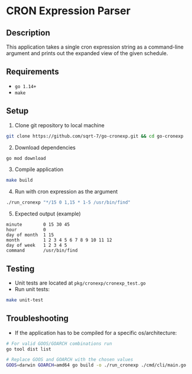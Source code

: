 # CRON Expression Parser

## Description
This application takes a single cron expression string as a command-line argument and prints out
the expanded view of the given schedule.

## Requirements
- `go 1.14+`
- `make`

## Setup
1. Clone git repository to local machine
```bash
git clone https://github.com/sqrt-7/go-cronexp.git && cd go-cronexp
```
2. Download dependencies
```bash
go mod download
```
3. Compile application
```bash
make build
```
4. Run with cron expression as the argument
```bash
./run_cronexp "*/15 0 1,15 * 1-5 /usr/bin/find"
```
5. Expected output (example)
```
minute        0 15 30 45
hour          0
day of month  1 15
month         1 2 3 4 5 6 7 8 9 10 11 12
day of week   1 2 3 4 5
command       /usr/bin/find
```

## Testing
- Unit tests are located at `pkg/cronexp/cronexp_test.go`
- Run unit tests:
```bash
make unit-test
```

## Troubleshooting
- If the application has to be compiled for a specific os/architecture:
```bash
# For valid GOOS/GOARCH combinations run 
go tool dist list

# Replace GOOS and GOARCH with the chosen values
GOOS=darwin GOARCH=amd64 go build -o ./run_cronexp ./cmd/cli/main.go
```